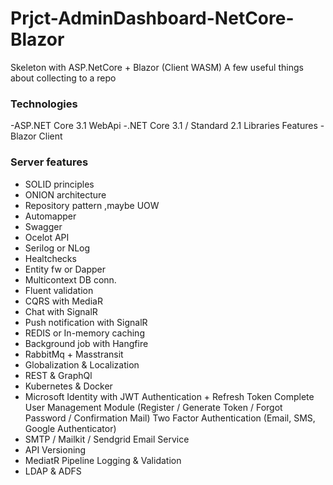 # Prjct-AdminDashboard-NetCore-Blazor

Skeleton with ASP.NetCore + Blazor (Client WASM) A few useful things about collecting to a repo

### Technologies

-ASP.NET Core 3.1 WebApi
-.NET Core 3.1 / Standard 2.1 Libraries
Features
-Blazor Client

### Server features

- SOLID principles
- ONION architecture
- Repository pattern ,maybe UOW
- Automapper
- Swagger
- Ocelot API
- Serilog or NLog
- Healtchecks
- Entity fw or Dapper
- Multicontext DB conn.
- Fluent validation
- CQRS with MediaR
- Chat with SignalR
- Push notification with SignalR
- REDIS or In-memory caching
- Background job with Hangfire
- RabbitMq + Masstransit
- Globalization & Localization
- REST & GraphQl
- Kubernetes & Docker
- Microsoft Identity with JWT Authentication + Refresh Token
  Complete User Management Module (Register / Generate Token / Forgot Password / Confirmation Mail) Two Factor Authentication (Email, SMS, Google Authenticator)
- SMTP / Mailkit / Sendgrid Email Service
- API Versioning
- MediatR Pipeline Logging & Validation
- LDAP & ADFS
